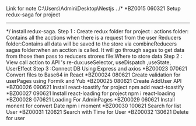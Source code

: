 Link for note C:\Users\Admin\Desktop\Nestjs .
/*
*BZ0015            060321     Setup redux-saga for project
************************************************************************
*/
install redux-saga.
Step 1 :
Create redux folder for project :
   actions folder: Contains all the acctions when there is a request from the user
   Reducers folder:Contains all data will be saved to the store via combineReducers
   sagas folder:when an acction is called. It will go through sagas to get data from those then pass to reducers
   strores file:Where to store data
Step 2 : View call action to API 's re-dux:useSelector, useDispatch ,useState, UserEffect
Step 3 :Connect DB Using Express and axios
*BZ00023            070621     Convert files to Base64 in React
*BZ00024            080621     Create validation for userPages using Formik and Yub
*BZ00025            080621     Create AddUser API
*BZ00026            090621     Install react-toastify for project
npm add react-toastify
*BZ00027            090621     Install react-loading for project
npm i react-loading
*BZ00028            070621     Loading For AdminPages
*BZ00029           060621     Install monent for convert Date
npm i moment
*BZ00030            100621     Search for list User
*BZ00031            120621     Search with  Time for User
*BZ00032            130621     Delete for user
